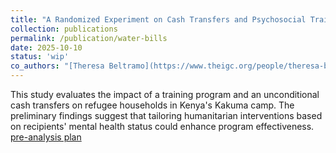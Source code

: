 ```yaml
---
title: "A Randomized Experiment on Cash Transfers and Psychosocial Training Program for Refugees in Kenya"
collection: publications
permalink: /publication/water-bills
date: 2025-10-10
status: 'wip'
co_authors: "[Theresa Beltramo](https://www.theigc.org/people/theresa-beltramo), [Antonia Delius](https://www.economics.ox.ac.uk/people/antonia-delius), [Edward Miguel](https://emiguel.econ.berkeley.edu/), [Utz Pape](https://blogs.worldbank.org/en/team/u/utz-pape), [Precious Zikhali](https://blogs.worldbank.org/en/team/p/precious-zikhali)"
---
```



This study evaluates the impact of a training program and an unconditional cash transfers on refugee households in Kenya's Kakuma camp. The preliminary findings suggest that tailoring humanitarian interventions based on recipients' mental health status could enhance program effectiveness. [pre-analysis plan](https://www.socialscienceregistry.org/trials/14205)
